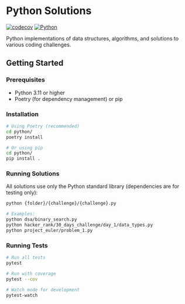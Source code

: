 # Python Solutions

[![codecov](https://codecov.io/gh/alefeans/python-exercises/branch/master/graph/badge.svg)](https://codecov.io/gh/alefeans/python-exercises) [![Python](https://img.shields.io/badge/python-3.11+-blue.svg)]()

Python implementations of data structures, algorithms, and solutions to various coding challenges.

## Getting Started

### Prerequisites

- Python 3.11 or higher
- Poetry (for dependency management) or pip

### Installation

```bash
# Using Poetry (recommended)
cd python/
poetry install

# Or using pip
cd python/
pip install .
```

### Running Solutions

All solutions use only the Python standard library (dependencies are for testing only):

```bash
python {folder}/{challenge}/{challenge}.py

# Examples:
python dsa/binary_search.py
python hacker_rank/30_days_challenge/day_1/data_types.py
python project_euler/problem_1.py
```

### Running Tests

```bash
# Run all tests
pytest

# Run with coverage
pytest --cov

# Watch mode for development
pytest-watch
```


